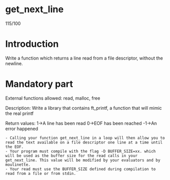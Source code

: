 # get_next_line

115/100

# Introduction

Write a function which returns a line read from a
file descriptor, without the newline.


# Mandatory part

External functions allowed: read, malloc, free

Description: Write a library that contains ft_printf, a function
that will mimic the real printf

Return values: 
1->A line has been read
0->EOF has been reached
-1->An error happened
```
- Calling your function get_next_line in a loop will then allow you to read the text available on a file descriptor one line at a time until the EOF.
- Your program must compile with the flag -D BUFFER_SIZE=xx. which will be used as the buffer size for the read calls in your get_next_line. This value will be modified by your evaluators and by moulinette.
- Your read must use the BUFFER_SIZE defined during compilation to read from a file or from stdin.
